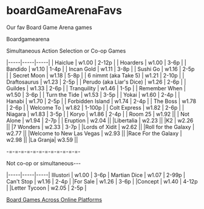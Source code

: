 # boardGameArenaFavs
Our fav Board Game Arena games

Boardgamearena

Simultaneous Action Selection or Co-op Games

|-----|-----|-----|
| Haiclue | w1.00 | 2-12p |
| Hoarders | w1.00 | 3-6p |
| Bandido | w1.10 | 1-4p |
| Incan Gold | w1.11 | 3-8p |
| Sushi Go | w1.16 | 2-5p |
| Secret Moon | w1.18 | 5-8p |
| 6 nimmt (aka Take 5) | w1.21 | 2-10p |
| Draftosaurus | w1.23 | 2-5p |
| Perudo (aka Liar's Dice) | w1.26 | 2-6p |
| Guildes | w1.33 | 2-6p |
| Tranquility | w1.46 | 1-5p |
| Remember When | w1.50 | 3-6p |
| Turn the Tide | w1.53 | 3-5p |
| Yokai | w1.60 | 2-4p |
| Hanabi | w1.70 | 2-5p |
| Forbidden Island | w1.74 | 2-4p |
| The Boss | w1.78 | 2-6p |
| Welcome To | w1.82 | 1-100p |
| Colt Express | w1.82 | 2-6p |
| Niagara | w1.83 | 3-5p |
| Koryo | w1.86 | 2-4p |
| Room 25 | w1.92 ||
| Not Alone | w1.94 | 2-7p |
| Eruption | w2.04 ||
|Libertalia | w2.23 ||
|K2 | w2.26 ||
|7 Wonders | w2.33 | 3-7p |
|Lords of Xidit | w2.62 ||
|Roll for the Galaxy | w2.77 ||
|Welcome to New Las Vegas | w2.93 ||
|Race For the Galaxy | w2.98 ||
|La Granja| w3.59 ||

-=-=-=-=-=-=-=-=-=-=-=-=-

Not co-op or simultaneous---

|-----|-----|-----|
Illustori | w1.00 | 3-6p |
Martian Dice | w1.07 | 2-99p |
Can't Stop | w1.16 | 2-4p |
|For Sale | w1.26 | 3-6p |
|Concept | w1.40 | 4-12p |
|Letter Tycoon | w2.05 | 2-5p |

[Board Games Across Online Platforms](https://docs.google.com/spreadsheets/d/1ppQYqr9fX1YK8SmPbzmGttb6CCqeDEwPm6ImBRfVWd4/edit)
